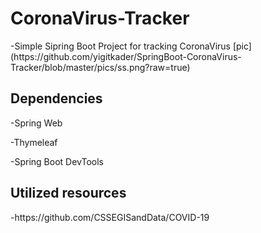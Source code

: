 <h1>CoronaVirus-Tracker</h1> 
-Simple Sipring Boot Project for tracking CoronaVirus
[pic](https://github.com/yigitkader/SpringBoot-CoronaVirus-Tracker/blob/master/pics/ss.png?raw=true)

<h2>Dependencies</h2>

-Spring Web

-Thymeleaf
 
-Spring Boot DevTools 

<h2>Utilized resources</h2>
-https://github.com/CSSEGISandData/COVID-19

